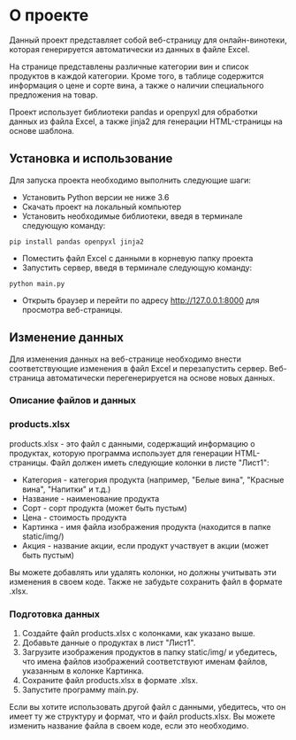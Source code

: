 # О проекте

Данный проект представляет собой веб-страницу для онлайн-винотеки, которая генерируется автоматически из данных в файле Excel.

На странице представлены различные категории вин и список продуктов в каждой категории. Кроме того, в таблице содержится информация о цене и сорте вина, а также о наличии специального предложения на товар.

Проект использует библиотеки pandas и openpyxl для обработки данных из файла Excel, а также jinja2 для генерации HTML-страницы на основе шаблона.

## Установка и использование

Для запуска проекта необходимо выполнить следующие шаги:

- Установить Python версии не ниже 3.6
- Скачать проект на локальный компьютер
- Установить необходимые библиотеки, введя в терминале следующую команду:

```
pip install pandas openpyxl jinja2
```
- Поместить файл Excel с данными в корневую папку проекта
- Запустить сервер, введя в терминале следующую команду:
```
python main.py
```
- Открыть браузер и перейти по адресу http://127.0.0.1:8000 для просмотра веб-страницы.


## Изменение данных

Для изменения данных на веб-странице необходимо внести соответствующие изменения в файл Excel и перезапустить сервер. Веб-страница автоматически перегенерируется на основе новых данных.

### Описание файлов и данных
### products.xlsx

products.xlsx - это файл с данными, содержащий информацию о продуктах, которую программа использует для генерации HTML-страницы. Файл должен иметь следующие колонки в листе "Лист1":

- Категория - категория продукта (например, "Белые вина", "Красные вина", "Напитки" и т.д.)
- Название - наименование продукта
- Сорт - сорт продукта (может быть пустым)
- Цена - стоимость продукта
- Картинка - имя файла изображения продукта (находится в папке static/img/)
- Акция - название акции, если продукт участвует в акции (может быть пустым)

Вы можете добавлять или удалять колонки, но должны учитывать эти изменения в своем коде. Также не забудьте сохранить файл в формате .xlsx.

### Подготовка данных

1. Создайте файл products.xlsx с колонками, как указано выше.
2. Добавьте данные о продуктах в лист "Лист1".
3. Загрузите изображения продуктов в папку static/img/ и убедитесь, что имена файлов изображений соответствуют именам файлов, указанным в колонке Картинка.
4. Сохраните файл products.xlsx в формате .xlsx.
5. Запустите программу main.py.

Если вы хотите использовать другой файл с данными, убедитесь, что он имеет ту же структуру и формат, что и файл products.xlsx. Вы можете изменить название файла в своем коде, если это необходимо.